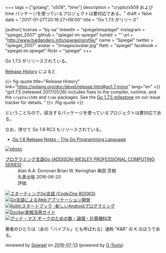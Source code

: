 +++
tags = ["golang", "x509", "time"]
description = "crypto/x509 および time パッケージを使っているプロジェクトは要対応である。"
draft = false
date = "2017-01-27T20:16:27+09:00"
title = "Go 1.7.5 がリリース"

[author]
  license = "by-sa"
  linkedin = "spiegelimspiegel"
  instagram = "spiegel_2007"
  github = "spiegel-im-spiegel"
  tumblr = ""
  url = "http://www.baldanders.info/spiegel/profile/"
  name = "Spiegel"
  twitter = "spiegel_2007"
  avatar = "/images/avatar.jpg"
  flattr = "spiegel"
  facebook = "spiegel.im.spiegel"
  flickr = "spiegel"
+++

Go 1.7.5 がリリースされている。

[Release History](https://golang.org/doc/devel/release.html#go1.7.minor) によると

{{< fig-quote title="Release History" link="https://golang.org/doc/devel/release.html#go1.7.minor" lang="en" >}}
<q>go1.7.5 (released 2017/01/26) includes fixes to the compiler, runtime, and the <code>crypto/x509</code> and <code>time</code> packages. See the <a href="https://github.com/golang/go/issues?q=milestone%3AGo1.7.5">Go 1.7.5 milestone</a> on our issue tracker for details. </q>
{{< /fig-quote >}}

ということなので，該当するパッケージを使っているプロジェクトは要対応である。

なお，併せて Go 1.8 RC3 もリリースされている。

- [Go 1.8 Release Notes - The Go Programming Language](https://beta.golang.org/doc/go1.8)

<div class="hreview" ><a class="item url" href="http://www.amazon.co.jp/exec/obidos/ASIN/4621300253/baldandersinf-22/"><img src="http://ecx.images-amazon.com/images/I/410V3ulwP5L._SL160_.jpg" alt="photo" class="photo"  /></a><dl ><dt class="fn"><a class="item url" href="http://www.amazon.co.jp/exec/obidos/ASIN/4621300253/baldandersinf-22/">プログラミング言語Go (ADDISON-WESLEY PROFESSIONAL COMPUTING SERIES)</a></dt><dd>Alan A.A. Donovan Brian W. Kernighan 柴田 芳樹 </dd><dd>丸善出版 2016-06-20</dd><dd>評価<abbr class="rating" title="5"><img src="http://g-images.amazon.com/images/G/01/detail/stars-5-0.gif" alt="" /></abbr> </dd></dl><p class="similar"><a href="http://www.amazon.co.jp/exec/obidos/ASIN/4798142417/baldandersinf-22/" target="_top"><img src="http://images.amazon.com/images/P/4798142417.09._SCTHUMBZZZ_.jpg"  alt="スターティングGo言語 (CodeZine BOOKS)"  /></a> <a href="http://www.amazon.co.jp/exec/obidos/ASIN/4873117526/baldandersinf-22/" target="_top"><img src="http://images.amazon.com/images/P/4873117526.09._SCTHUMBZZZ_.jpg"  alt="Go言語によるWebアプリケーション開発"  /></a> <a href="http://www.amazon.co.jp/exec/obidos/ASIN/4865940391/baldandersinf-22/" target="_top"><img src="http://images.amazon.com/images/P/4865940391.09._SCTHUMBZZZ_.jpg"  alt="Kotlinスタートブック -新しいAndroidプログラミング"  /></a> <a href="http://www.amazon.co.jp/exec/obidos/ASIN/4839959234/baldandersinf-22/" target="_top"><img src="http://images.amazon.com/images/P/4839959234.09._SCTHUMBZZZ_.jpg"  alt="Docker実戦活用ガイド"  /></a> <a href="http://www.amazon.co.jp/exec/obidos/ASIN/4274218961/baldandersinf-22/" target="_top"><img src="http://images.amazon.com/images/P/4274218961.09._SCTHUMBZZZ_.jpg"  alt="グッド・マス ギークのための数・論理・計算機科学"  /></a> </p>
<p class="description">著者のひとりは（あの「バイブル」とも呼ばれる）通称 “K&amp;R” の K のほうである。</p>
<p class="gtools" >reviewed by <a href='#maker' class='reviewer'>Spiegel</a> on <abbr class="dtreviewed" title="2016-07-13">2016-07-13</abbr> (powered by <a href="http://www.goodpic.com/mt/aws/index.html" >G-Tools</a>)</p>
</div>
